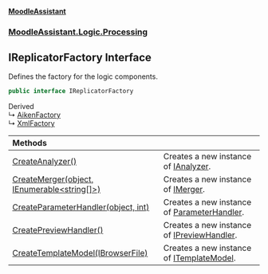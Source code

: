 #### [MoodleAssistant](index.md 'index')
### [MoodleAssistant.Logic.Processing](MoodleAssistant.Logic.Processing.md 'MoodleAssistant.Logic.Processing')

## IReplicatorFactory Interface

Defines the factory for the logic components.

```csharp
public interface IReplicatorFactory
```

Derived  
&#8627; [AikenFactory](MoodleAssistant.Logic.Processing.Aiken.AikenFactory.md 'MoodleAssistant.Logic.Processing.Aiken.AikenFactory')  
&#8627; [XmlFactory](MoodleAssistant.Logic.Processing.XML.XmlFactory.md 'MoodleAssistant.Logic.Processing.XML.XmlFactory')

| Methods | |
| :--- | :--- |
| [CreateAnalyzer()](MoodleAssistant.Logic.Processing.IReplicatorFactory.CreateAnalyzer().md 'MoodleAssistant.Logic.Processing.IReplicatorFactory.CreateAnalyzer()') | Creates a new instance of [IAnalyzer](MoodleAssistant.Logic.Processing.IAnalyzer.md 'MoodleAssistant.Logic.Processing.IAnalyzer'). |
| [CreateMerger(object, IEnumerable&lt;string[]&gt;)](MoodleAssistant.Logic.Processing.IReplicatorFactory.CreateMerger(object,System.Collections.Generic.IEnumerable_string[]_).md 'MoodleAssistant.Logic.Processing.IReplicatorFactory.CreateMerger(object, System.Collections.Generic.IEnumerable<string[]>)') | Creates a new instance of [IMerger](MoodleAssistant.Logic.Processing.IMerger.md 'MoodleAssistant.Logic.Processing.IMerger'). |
| [CreateParameterHandler(object, int)](MoodleAssistant.Logic.Processing.IReplicatorFactory.CreateParameterHandler(object,int).md 'MoodleAssistant.Logic.Processing.IReplicatorFactory.CreateParameterHandler(object, int)') | Creates a new instance of [ParameterHandler](MoodleAssistant.Logic.Processing.ParameterHandler.md 'MoodleAssistant.Logic.Processing.ParameterHandler'). |
| [CreatePreviewHandler()](MoodleAssistant.Logic.Processing.IReplicatorFactory.CreatePreviewHandler().md 'MoodleAssistant.Logic.Processing.IReplicatorFactory.CreatePreviewHandler()') | Creates a new instance of [IPreviewHandler](MoodleAssistant.Logic.Processing.IPreviewHandler.md 'MoodleAssistant.Logic.Processing.IPreviewHandler'). |
| [CreateTemplateModel(IBrowserFile)](MoodleAssistant.Logic.Processing.IReplicatorFactory.CreateTemplateModel(Microsoft.AspNetCore.Components.Forms.IBrowserFile).md 'MoodleAssistant.Logic.Processing.IReplicatorFactory.CreateTemplateModel(Microsoft.AspNetCore.Components.Forms.IBrowserFile)') | Creates a new instance of [ITemplateModel](MoodleAssistant.Logic.Models.ITemplateModel.md 'MoodleAssistant.Logic.Models.ITemplateModel'). |
